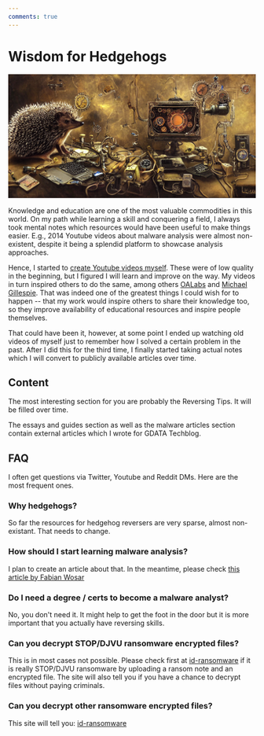 ```yaml
---
comments: true
---
```


# Wisdom for Hedgehogs

![Hedgehog analysing malware in steampunk setting](hedgehog_corona.png)

Knowledge and education are one of the most valuable commodities in this world. On my path while learning a skill and conquering a field, I always took mental notes which resources would have been useful to make things easier. E.g., 2014 Youtube videos about malware analysis were almost non-existent, despite it being a splendid platform to showcase analysis approaches.

Hence, I started to [create Youtube videos myself](https://www.youtube.com/channel/UCVFXrUwuWxNlm6UNZtBLJ-A). These were of low quality in the beginning, but I figured I will learn and improve on the way. My videos in turn inspired others to do the same, among others [OALabs](https://www.youtube.com/@OALABS/videos) and [Michael Gillespie](https://www.youtube.com/@Demonslay335/videos). That was indeed one of the greatest things I could wish for to happen -- that my work would inspire others to share their knowledge too, so they improve availability of educational resources and inspire people themselves.

That could have been it, however, at some point I ended up watching old videos of myself just to remember how I solved a certain problem in the past. After I did this for the third time, I finally started taking actual notes which I will convert to publicly available articles over time.

## Content

The most interesting section for you are probably the Reversing Tips. It will be filled over time.

The essays and guides section as well as the malware articles section contain external articles which I wrote for GDATA Techblog.

## FAQ

I often get questions via Twitter, Youtube and Reddit DMs. Here are the most frequent ones.

### Why hedgehogs?

So far the resources for hedgehog reversers are very sparse, almost non-existant. That needs to change.

### How should I start learning malware analysis?

I plan to create an article about that. In the meantime, please check [this article by Fabian Wosar](https://github.com/fwosar/malware-analysis-resources)

### Do I need a degree / certs to become a malware analyst?

No, you don't need it. It might help to get the foot in the door but it is more important that you actually have reversing skills.

### Can you decrypt STOP/DJVU ransomware encrypted files?

This is in most cases not possible. Please check first at [id-ransomware](https://id-ransomware.malwarehunterteam.com/) if it is really STOP/DJVU ransomware by uploading a ransom note and an encrypted file. The site will also tell you if you have a chance to decrypt files without paying criminals.

### Can you decrypt other ransomware encrypted files?

This site will tell you: [id-ransomware](https://id-ransomware.malwarehunterteam.com/)